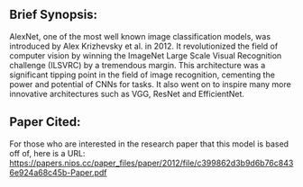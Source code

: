 
## Brief Synopsis:
AlexNet, one of the most well known image classification models, was introduced by Alex Krizhevsky et al. in 2012. It revolutionized the field of computer vision by winning the ImageNet Large Scale Visual Recognition challenge (ILSVRC) by a tremendous margin. This architecture was a significant tipping point in the field of image recognition, cementing the power and potential of CNNs for tasks. It also went on to inspire many more innovative architectures such as VGG, ResNet and EfficientNet.

## Paper Cited:
For those who are interested in the research paper that this model is based off of, here is a URL:
https://papers.nips.cc/paper_files/paper/2012/file/c399862d3b9d6b76c8436e924a68c45b-Paper.pdf
